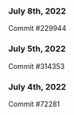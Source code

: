 ### July 8th, 2022

Commit #229944

### July 5th, 2022

Commit #314353


### July 4th, 2022

Commit #72281

